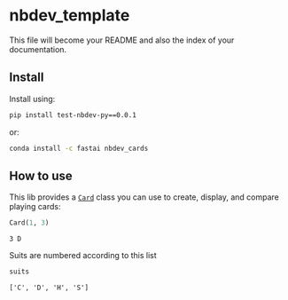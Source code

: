 # nbdev_template

<!-- WARNING: THIS FILE WAS AUTOGENERATED! DO NOT EDIT! -->

This file will become your README and also the index of your
documentation.

## Install

Install using:

``` sh
pip install test-nbdev-py==0.0.1
```

or:

``` sh
conda install -c fastai nbdev_cards
```

## How to use

This lib provides a
[`Card`](https://bthek1.github.io/nbdev_template/card.html#card) class
you can use to create, display, and compare playing cards:

``` python
Card(1, 3)
```

    3 D

Suits are numbered according to this list

``` python
suits
```

    ['C', 'D', 'H', 'S']
